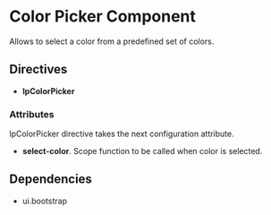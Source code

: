 # Color Picker Component

Allows to select a color from a predefined set of colors.

## Directives

- **lpColorPicker**

### Attributes

lpColorPicker directive takes the next configuration attribute.

- **select-color**. Scope function to be called when color is selected.

## Dependencies

* ui.bootstrap

